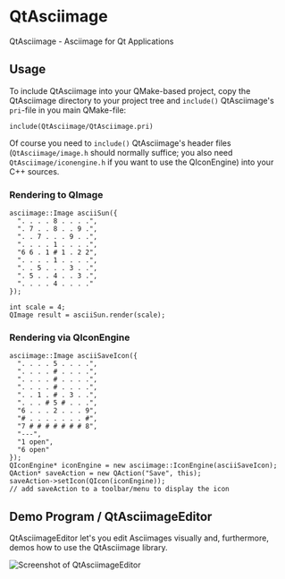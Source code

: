 # QtAsciimage
QtAsciimage - Asciimage for Qt Applications


## Usage 
To include QtAsciimage into your QMake-based project, copy the QtAsciimage directory to your project tree and `include()` QtAsciimage's `pri`-file in you main QMake-file:

    include(QtAsciimage/QtAsciimage.pri)

Of course you need to `include()` QtAsciimage's header files (`QtAsciimage/image.h` should normally suffice; you also need `QtAsciimage/iconengine.h` if you want to use the QIconEngine) into your C++ sources. 

### Rendering to QImage

    asciimage::Image asciiSun({
      ". . . . 8 . . . .",
      ". 7 . . 8 . . 9 .",
      ". . 7 . . . 9 . .",
      ". . . . 1 . . . .",
      "6 6 . 1 # 1 . 2 2",
      ". . . . 1 . . . .",
      ". . 5 . . . 3 . .",
      ". 5 . . 4 . . 3 .",
      ". . . . 4 . . . ."
    });
    
    int scale = 4;
    QImage result = asciiSun.render(scale);

### Rendering via QIconEngine

    asciimage::Image asciiSaveIcon({
      ". . . . 5 . . . .",
      ". . . . # . . . .",
      ". . . . # . . . .",
      ". . . . # . . . .",
      ". . 1 . # . 3 . .",
      ". . . # 5 # . . .",
      "6 . . . 2 . . . 9",
      "# . . . . . . . #",
      "7 # # # # # # # 8",
      "---",
      "1 open",
      "6 open"
    });
    QIconEngine* iconEngine = new asciimage::IconEngine(asciiSaveIcon);
    QAction* saveAction = new QAction("Save", this);
    saveAction->setIcon(QIcon(iconEngine));
    // add saveAction to a toolbar/menu to display the icon

## Demo Program / QtAsciimageEditor

QtAsciimageEditor let's you edit Asciimages visually and, furthermore, demos how to use the QtAsciimage library.
 
![Screenshot of QtAsciimageEditor](http://flopp.github.io/QtAsciimage/editor-screenshot.png)

